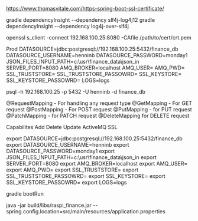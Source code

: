 https://www.thomasvitale.com/https-spring-boot-ssl-certificate/

gradle dependencyInsight --dependency slf4j-log4j12
gradle dependencyInsight --dependency log4j-over-slf4j

openssl s_client -connect 192.168.100.25:8080 -CAfile /path/to/cert/crt.pem

Prod
DATASOURCE=jdbc:postgresql://192.168.100.25:5432/finance_db
DATASOURCE_USERNAME=henninb
DATASOURCE_PASSWORD=monday1
JSON_FILES_INPUT_PATH=c:\usr\finance_data\json_in
SERVER_PORT=8080
AMQ_BROKER=localhost
AMQ_USER=
AMQ_PWD=
SSL_TRUSTSTORE=
SSL_TRUSTSTORE_PASSOWRD=
SSL_KEYSTORE=
SSL_KEYSTORE_PASSOWRD=
LOGS=logs

psql -h 192.168.100.25 -p 5432 -U henninb -d finance_db

@RequestMapping - For handling any request type
@GetMapping - For GET request
@PostMapping - For POST request
@PutMapping - for PUT request
@PatchMapping - for PATCH request
@DeleteMapping for DELETE request


Capabilites
Add
Delete
Update
ActiveMQ
SSL


export DATASOURCE=jdbc:postgresql://192.168.100.25:5432/finance_db
export DATASOURCE_USERNAME=henninb
export DATASOURCE_PASSWORD=monday1
export JSON_FILES_INPUT_PATH=c:\usr\finance_data\json_in
export SERVER_PORT=8080
export AMQ_BROKER=localhost
export AMQ_USER=
export AMQ_PWD=
export SSL_TRUSTSTORE=
export SSL_TRUSTSTORE_PASSOWRD=
export SSL_KEYSTORE=
export SSL_KEYSTORE_PASSOWRD=
export LOGS=logs

gradle bootRun

java -jar build/libs/raspi_finance.jar --spring.config.location=src/main/resources/application.properties
